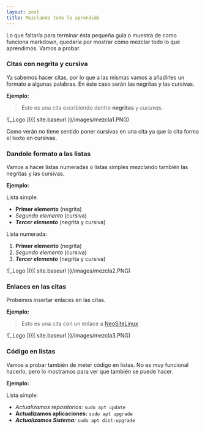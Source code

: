 ```yaml
---
layout: post
title: Mezclando todo lo aprendido
---
```


Lo que faltaría para terminar ésta pequeña guía o muestra de como funciona markdown, quedaría por mostrar cómo mezclar todo lo que aprendimos. Vamos a probar.

### Citas con negrita y cursiva
Ya sabemos hacer citas, por lo que a las mismas vamos a añadirles un formato a algunas palabras. En éste caso serán las negritas y las cursivas.

**Ejemplo:**

> Esto es una cita escribiendo dentro **negritas** y *cursivas*.

![_Logo ]({{ site.baseurl }}/images/mezcla1.PNG)

Como verán no tiene sentido poner cursivas en una cita ya que la cita forma el texto en cursivas.

### Dandole formato a las listas
Vamos a hacer listas numeradas o listas simples mezclando también las negritas y las cursivas.

**Ejemplo:**

Lista simple:
* **Primer elemento** (negrita)
* *Segundo elemento* (cursiva)
* ***Tercer elemento*** (negrita y cursiva)

Lista numerada:
1. **Primer elemento** (negrita)
2. *Segundo elemento* (cursiva)
3. ***Tercer elemento*** (negrita y cursiva)

![_Logo ]({{ site.baseurl }}/images/mezcla2.PNG)

### Enlaces en las citas
Probemos insertar enlaces en las citas.

**Ejemplo:**

> Esto es una cita con un enlace a [NeoSiteLinux](www.neositelinux.com)

![_Logo ]({{ site.baseurl }}/images/mezcla3.PNG)

### Código en listas
Vamos a probar también de meter código en listas. No es muy funcional hacerlo, pero lo mostramos para ver que también se puede hacer.

**Ejemplo:**

Lista simple:
* *Actualizamos repositorios:* `sudo apt update`
* **Actualizamos aplicaciones:** `sudo apt upgrade`
* ***Actualizamos Sistema:***     `sudo apt dist-upgrade`
